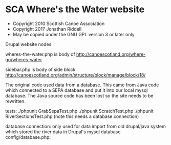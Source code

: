 # SCA Where's the Water website

* Copyright 2010 Scottish Canoe Association
* Copyright 2017 Jonathan Riddell
* May be copied under the GNU GPL version 3 or later only

Drupal website nodes

wheres-the-water.php is body of http://canoescotland.org/where-go/wheres-water

sidebar.php is body of side block http://canoescotland.org/admin/structure/block/manage/block/18/

The original code used data from a database.  This came from Java code which connected to a SEPA database and put it into our local mysql database.  The Java source code has been lost so the site needs to be rewritten.

tests:
./phpunit GrabSepaTest.php
./phpunit ScratchTest.php
./phpunit RiverSectionsTest.php   (note this needs a database connection)

database connection:
only used for data import from old drupal/java system which stored the river data in Drupal's mysql database
 config/database.php:
 <?php
 $servername = "localhost";
 $username = "scauser";
 $password = "xxx";
 $dbname = "scadb";

code:
lib/GrabSepa  class to download sepa data and return it as array, sepaData() is the main method to use
lib/Scratch.php  class to play around and test with
lib/RiverSections.php Class to deal with the river sections data

admin/river-section.php  admin UI to set, add and delete river sections

